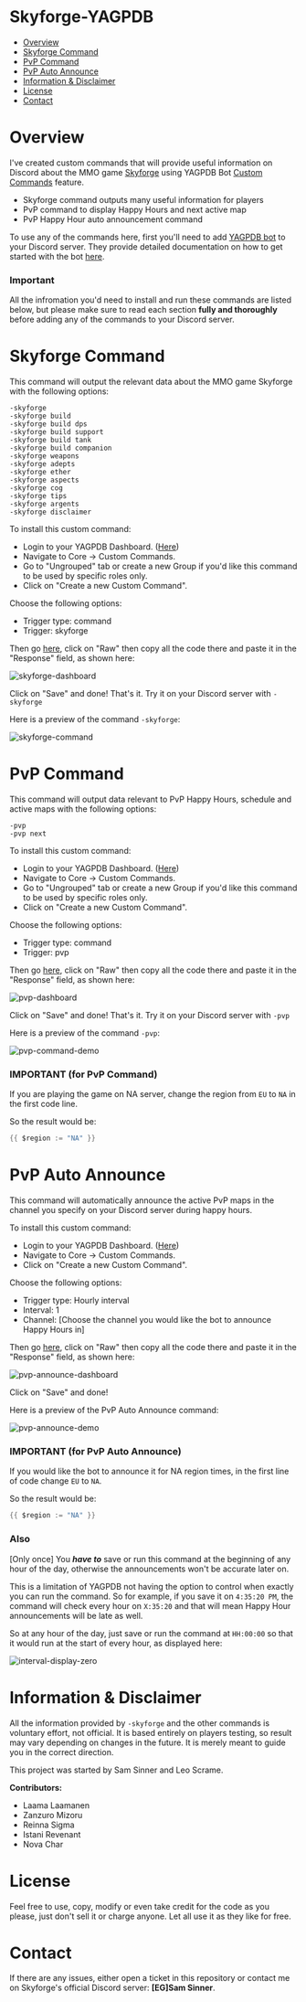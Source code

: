 # Skyforge-YAGPDB
- [Overview](#overview)
- [Skyforge Command](#skyforge-command)
- [PvP Command](#pvp-command)
- [PvP Auto Announce](#pvp-auto-announce)
- [Information & Disclaimer](#information--disclaimer)
- [License](#license)
- [Contact](#contact)

# Overview
I've created custom commands that will provide useful information on Discord about the MMO game [Skyforge](https://sf.my.games/en) using YAGPDB Bot [Custom Commands](https://docs.yagpdb.xyz/commands/custom-commands) feature.

- Skyforge command outputs many useful information for players
- PvP command to display Happy Hours and next active map
- PvP Happy Hour auto announcement command

To use any of the commands here, first you'll need to add [YAGPDB bot](https://yagpdb.xyz/) to your Discord server. They provide detailed documentation on how to get started with the bot [here](https://docs.yagpdb.xyz/getting-started).

### Important
All the infromation you'd need to install and run these commands are listed below, but please make sure to read each section **fully and thoroughly** before adding any of the commands to your Discord server.

# Skyforge Command
This command will output the relevant data about the MMO game Skyforge with the following options:
```
-skyforge
-skyforge build
-skyforge build dps
-skyforge build support
-skyforge build tank
-skyforge build companion
-skyforge weapons
-skyforge adepts
-skyforge ether
-skyforge aspects
-skyforge cog
-skyforge tips
-skyforge argents
-skyforge disclaimer
```

To install this custom command:
- Login to your YAGPDB Dashboard. ([Here](https://yagpdb.xyz/manage))
- Navigate to Core -> Custom Commands.
- Go to "Ungrouped" tab or create a new Group if you'd like this command to be used by specific roles only.
- Click on "Create a new Custom Command".

Choose the following options:
- Trigger type: command
- Trigger: skyforge

Then go [here](https://github.com/Samillion/skyforge-yagpdb/blob/main/skyforge-command.go), click on "Raw" then copy all the code there and paste it in the "Response" field, as shown here:

![skyforge-dashboard](https://i.imgur.com/HXHfqQE.jpeg)

Click on "Save" and done! That's it. Try it on your Discord server with `-skyforge`

Here is a preview of the command `-skyforge`:

![skyforge-command](https://i.imgur.com/zZS1y2P.jpeg)

# PvP Command
This command will output data relevant to PvP Happy Hours, schedule and active maps with the following options:
```
-pvp
-pvp next
```

To install this custom command:
- Login to your YAGPDB Dashboard. ([Here](https://yagpdb.xyz/manage))
- Navigate to Core -> Custom Commands.
- Go to "Ungrouped" tab or create a new Group if you'd like this command to be used by specific roles only.
- Click on "Create a new Custom Command".

Choose the following options:
- Trigger type: command
- Trigger: pvp

Then go [here](https://github.com/Samillion/skyforge-yagpdb/blob/main/pvp-command.go), click on "Raw" then copy all the code there and paste it in the "Response" field, as shown here:

![pvp-dashboard](https://i.imgur.com/l9LilzK.jpeg)

Click on "Save" and done! That's it. Try it on your Discord server with `-pvp`

Here is a preview of the command `-pvp`:

![pvp-command-demo](https://i.imgur.com/gKG1Iwb.jpeg)

### IMPORTANT (for PvP Command)
If you are playing the game on NA server, change the region from `EU` to `NA` in the first code line.

So the result would be:
```go
{{ $region := "NA" }}
```

# PvP Auto Announce
This command will automatically announce the active PvP maps in the channel you specify on your Discord server during happy hours.

To install this custom command:
- Login to your YAGPDB Dashboard. ([Here](https://yagpdb.xyz/manage))
- Navigate to Core -> Custom Commands.
- Click on "Create a new Custom Command".

Choose the following options:
- Trigger type: Hourly interval
- Interval: 1
- Channel: [Choose the channel you would like the bot to announce Happy Hours in]

Then go [here](https://github.com/Samillion/skyforge-yagpdb/blob/main/pvp-announce-interval.go), click on "Raw" then copy all the code there and paste it in the "Response" field, as shown here:

![pvp-announce-dashboard](https://i.imgur.com/eALjoFD.jpeg)

Click on "Save" and done!

Here is a preview of the PvP Auto Announce command:

![pvp-announce-demo](https://i.imgur.com/nccwol4.jpeg)

### IMPORTANT (for PvP Auto Announce)
If you would like the bot to announce it for NA region times, in the first line of code change `EU` to `NA`.

So the result would be:
```go
{{ $region := "NA" }}
```

### Also
[Only once] You ***have to*** save or run this command at the beginning of any hour of the day, otherwise the announcements won't be accurate later on.

This is a limitation of YAGPDB not having the option to control when exactly you can run the command. So for example, if you save it on `4:35:20 PM`, the command will check every hour on `X:35:20` and that will mean Happy Hour announcements will be late as well.

So at any hour of the day, just save or run the command at `HH:00:00` so that it would run at the start of every hour, as displayed here:

![interval-display-zero](https://i.imgur.com/OcRsrFu.jpeg)

# Information & Disclaimer
All the information provided by `-skyforge` and the other commands is voluntary effort, not official. It is based entirely on players testing, so result may vary depending on changes in the future. It is merely meant to guide you in the correct direction.

This project was started by Sam Sinner and Leo Scrame.

**Contributors:**
- Laama Laamanen
- Zanzuro Mizoru
- Reinna Sigma
- Istani Revenant
- Nova Char

# License
Feel free to use, copy, modify or even take credit for the code as you please, just don't sell it or charge anyone. Let all use it as they like for free.

# Contact
If there are any issues, either open a ticket in this repository or contact me on Skyforge's official Discord server: **[EG]Sam Sinner**.
